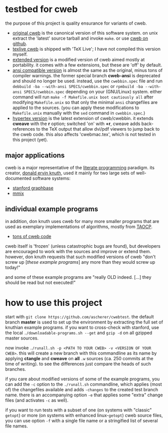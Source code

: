 # testbed for cweb

the purpose of this project is quality ensurance for variants of cweb.

* [original cweb](http://www-cs-faculty.stanford.edu/~knuth/cweb.html) is the
  canonical version of this software system. on unix extract the 'latest'
  source tarball and invoke `make`. or use [cweb on
  github](https://github.com/ascherer/cweb).
* [texlive cweb](https://tug.org/svn/texlive/trunk/Build/source/texk/web2c/cwebdir/)
  is shipped with 'TeX Live'; I have not compiled this version myself.
* [extended version](https://github.com/ascherer/cwebbin) is a modified
  version of cweb aimed mostly at portability. it comes with a few extensions,
  but these are 'off' by default.
* [ansi compatible version](https://github.com/ascherer/cwebbin)
  is almost the same as the original, minus tons of compiler warnings.
  the former special branch **cweb-ansi** is deprecated and should no longer
  be used. instead, use the `cwebbin.spec` file and run
  `debbuild -ba --with-ansi SPECS/cwebbin.spec` or
  `rpmbuild -ba --with-ansi SPECS/cwebbin.spec` depending on your (GNU/Linux)
  system. either command will run `make -f Makefile.unix boot cautiously all`
  after modifying `Makefile.unix` so that only the minimal `ansi` changefiles
  are applied to the sources. (you can apply these modifications to
  `Makefile.unix` manually with the `sed` command in `cwebbin.spec`.)
* [hypertex version](https://github.com/ascherer/cwebbin/tree/hyper-sync-tex)
  is the latest extension of cweb/cwebbin. it extends **cweave** with the
  **r** option; switched 'on' with **+r**, cweave adds back-references to the
  TeX output that allow dvi/pdf viewers to jump back to the cweb code. this
  also affects 'cwebmac.tex', which is not tested in this project (yet).

## major applications

cweb is a major representative of the [literate
programming](http://www-cs-faculty.stanford.edu/~knuth/lp.html) paradigm. its
creator, [donald ervin
knuth](http://www-cs-faculty.stanford.edu/~knuth/index.html), used it mainly for
two large sets of well-documented software systems:

* [stanford graphbase](http://www-cs-staff.stanford.edu/~knuth/sgb.html)
* [mmix](http://www-cs-faculty.stanford.edu/~knuth/mmix.html)

## individual example programs

in addition, don knuth uses cweb for many more smaller programs that are
used as exemplary implementations of algorithms, mostly from
[TAOCP](http://www-cs-faculty.stanford.edu/~knuth/taocp.html).

* [tons of cweb code](http://www-cs-faculty.stanford.edu/~knuth/programs.html)

cweb itself is 'frozen' (unless catastrophic bugs are found), but developers
are encouraged to work with the sources and improve or extend them. however,
don knuth requests that such modified versions of cweb "don't screw up
[_these example programs_] any more than they would screw up today!"

and some of these example programs are "really OLD indeed. [...] they should be
read but not executed!"

# how to use this project

start with `git clone https://github.com/ascherer/cwebtest`. the default branch
**master** is used to set up the environment by extracting the full set of
knuthian example programs. if you want to cross-check with stanford, use the
local `./downloadable-programs.sh --get` and `gzip -d` on all gzipped master
sources.

now invoke `./runall.sh -p <PATH TO YOUR CWEB> -v <VERSION OF YOUR CWEB>`.
this will create a new branch with this commandline as its name by applying
**ctangle** and **cweave** on **all** `.w` sources (ca. 250 commits at the time
of writing). to see the differences just compare the heads of such branches.

if you care about modified versions of some of the example programs, you can
add the `-c` option to the `./runall.sh` commandline, which applies (most of)
the changefiles available and adds `-changes` to the created test branch name.
there is an accompanying option `-e` that applies some "extra" change files
(and activates `-c` as well).

if you want to run tests with a subset of one (on systems with "classic"
`getopt`) or more (on systems with enhanced linux-`getopt`) cweb source files,
you can use option `-f` with a single file name or a stringified list of
several file names.

